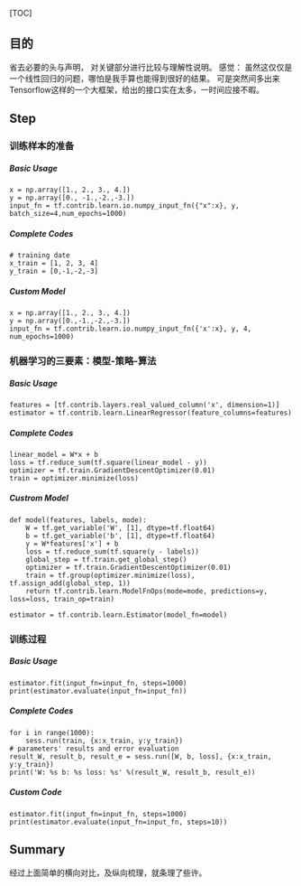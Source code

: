 [TOC]

## 目的
省去必要的头与声明， 对关键部分进行比较与理解性说明。
感觉：
虽然这仅仅是一个线性回归的问题，哪怕是我手算也能得到很好的结果。
可是突然间多出来Tensorflow这样的一个大框架，给出的接口实在太多，一时间应接不暇。


## Step


### 训练样本的准备

##### Basic Usage

```
x = np.array([1., 2., 3., 4.])
y = np.array([0., -1.,-2.,-3.])
input_fn = tf.contrib.learn.io.numpy_input_fn({"x":x}, y, batch_size=4,num_epochs=1000)
```

##### Complete Codes

```
# training date
x_train = [1, 2, 3, 4]
y_train = [0,-1,-2,-3]
```

##### Custom Model


```
x = np.array([1., 2., 3., 4.])
y = np.array([0.,-1.,-2.,-3.])
input_fn = tf.contrib.learn.io.numpy_input_fn({'x':x}, y, 4, num_epochs=1000)
```



### 机器学习的三要素：模型-策略-算法

##### Basic Usage

```
features = [tf.contrib.layers.real_valued_column('x', dimension=1)]
estimator = tf.contrib.learn.LinearRegressor(feature_columns=features)
```

##### Complete Codes

```
linear_model = W*x + b
loss = tf.reduce_sum(tf.square(linear_model - y)) 
optimizer = tf.train.GradientDescentOptimizer(0.01)
train = optimizer.minimize(loss)
```

##### Custrom Model

```
def model(features, labels, mode):
    W = tf.get_variable('W', [1], dtype=tf.float64)
    b = tf.get_variable('b', [1], dtype=tf.float64)
    y = W*features['x'] + b
    loss = tf.reduce_sum(tf.square(y - labels))
    global_step = tf.train.get_global_step()
    optimizer = tf.train.GradientDescentOptimizer(0.01)
    train = tf.group(optimizer.minimize(loss), tf.assign_add(global_step, 1))
    return tf.contrib.learn.ModelFnOps(mode=mode, predictions=y, loss=loss, train_op=train)

estimator = tf.contrib.learn.Estimator(model_fn=model)
```

### 训练过程
##### Basic Usage

```
estimator.fit(input_fn=input_fn, steps=1000)
print(estimator.evaluate(input_fn=input_fn))
```

##### Complete Codes

```
for i in range(1000):
    sess.run(train, {x:x_train, y:y_train})
# parameters' results and error evaluation
result_W, result_b, result_e = sess.run([W, b, loss], {x:x_train, y:y_train})
print('W: %s b: %s loss: %s' %(result_W, result_b, result_e))
```

##### Custom Code

```
estimator.fit(input_fn=input_fn, steps=1000)
print(estimator.evaluate(input_fn=input_fn, steps=10))
```

## Summary
经过上面简单的横向对比，及纵向梳理，就条理了些许。
